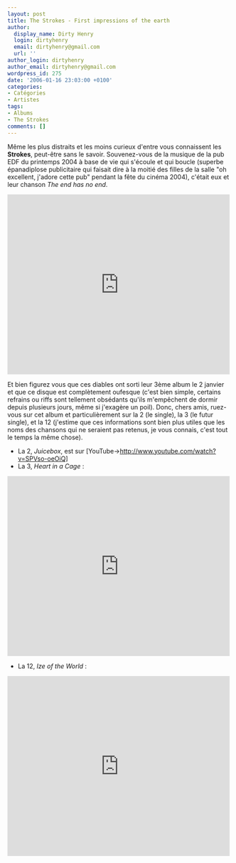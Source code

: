 ```yaml
---
layout: post
title: The Strokes - First impressions of the earth
author:
  display_name: Dirty Henry
  login: dirtyhenry
  email: dirtyhenry@gmail.com
  url: ''
author_login: dirtyhenry
author_email: dirtyhenry@gmail.com
wordpress_id: 275
date: '2006-01-16 23:03:00 +0100'
categories:
- Catégories
- Artistes
tags:
- Albums
- The Strokes
comments: []
---
```

Même les plus distraits et les moins curieux d'entre vous connaissent les __Strokes__, peut-être sans le savoir. Souvenez-vous de la musique de la pub EDF du printemps 2004 à base de vie qui s'écoule et qui boucle (superbe épanadiplose publicitaire qui faisait dire à la moitié des filles de la salle "oh excellent, j'adore cette pub" pendant la fête du cinéma 2004), c'était eux et leur chanson *The end has no end*.

<iframe title="YouTube video player" width="500" height="405" src="http://www.youtube.com/embed/pIfyuDTWv64?rel=0" frameborder="0" allowfullscreen></iframe>

Et bien figurez vous que ces diables ont sorti leur 3ème album le 2 janvier et que ce disque est complètement oufesque (c'est bien simple, certains refrains ou riffs sont tellement obsédants qu'ils m'empêchent de dormir depuis plusieurs jours, même si j'exagère un poil). Donc, chers amis, ruez-vous sur cet album et particulièrement sur la 2 (le single), la 3 (le futur single), et la 12 (j'estime que ces informations sont bien plus utiles que les noms des chansons qui ne seraient pas retenus, je vous connais, c'est tout le temps la même chose).

- La 2, *Juicebox*, est sur [YouTube->http://www.youtube.com/watch?v=SPVso-oeOiQ]
- La 3, *Heart in a Cage* :

<iframe title="YouTube video player" width="500" height="405" src="http://www.youtube.com/embed/0Lg1W_Y72xE?rel=0" frameborder="0" allowfullscreen></iframe>

- La 12, *Ize of the World* : 

<iframe title="YouTube video player" width="500" height="405" src="http://www.youtube.com/embed/Bh1YGr5g_Es?rel=0" frameborder="0" allowfullscreen></iframe>
